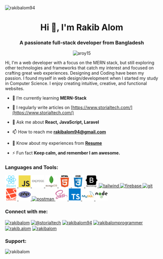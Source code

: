 <img align="center" src="https://i.ibb.co/3W2bV6d/Rakib-alom-Full-stack-Developer.webp" alt="rakibalom94" />
<h1 align="center">Hi 👋, I'm Rakib Alom</h1>  
<h3 align="center">A passionate full-stack developer from Bangladesh</h3>  

<p align="center"> <img src="https://komarev.com/ghpvc/?username=rakibalom&label=Profile%20views&color=0e75b6&style=flat" alt="aroy15" /> </p>

<p align="left">Hi, I'm a web developer with a focus on the MERN stack, but still exploring other technologies and frameworks that catch my interest and focused on crafting great web experiences. Designing and Coding have been my passion. I found myself in web design/development when I started my study in Computer Science. I enjoy creating intuitive, creative, and functional websites.</p>
  
  
- 🌱 I’m currently learning **MERN-Stack**  
  
- 📝 I regularly write articles on [https://www.storialtech.com/](https://www.storialtech.com/)  
  
- 💬 Ask me about **React, JavaScript, Laravel**  
  
- 📫 How to reach me **rakibalom94@gmail.com**  
  
- 📄 Know about my experiences from [**Resume**](https://drive.google.com/file/d/1jld2Z3kEsJJJRZ8FYNUSSuu4UHCTAmNE/view)
  
- ⚡ Fun fact **Keep calm, and remember I am awesome.**  
  
  
<h3 align="left">Languages and Tools:</h3>  
<p align="left">
  <a href="https://reactjs.org/" target="_blank" rel="noreferrer">
    <img src="https://raw.githubusercontent.com/devicons/devicon/master/icons/react/react-original-wordmark.svg" alt="react" width="40" height="40" />
  </a>
  <a href="https://developer.mozilla.org/en-US/docs/Web/JavaScript" target="_blank" rel="noreferrer">
    <img src="https://raw.githubusercontent.com/devicons/devicon/master/icons/javascript/javascript-original.svg" alt="javascript" width="40" height="40" />
  </a>
  <a href="https://expressjs.com" target="_blank" rel="noreferrer">
    <img src="https://raw.githubusercontent.com/devicons/devicon/master/icons/express/express-original-wordmark.svg" alt="express" width="40" height="40" />
  </a>
  <a href="https://www.mongodb.com/" target="_blank" rel="noreferrer">
    <img src="https://raw.githubusercontent.com/devicons/devicon/master/icons/mongodb/mongodb-original-wordmark.svg" alt="mongodb" width="40" height="40" />
  </a>
  <a href="https://www.w3.org/html/" target="_blank" rel="noreferrer">
    <img src="https://raw.githubusercontent.com/devicons/devicon/master/icons/html5/html5-original-wordmark.svg" alt="html5" width="40" height="40" />
  </a>
  <a href="https://www.w3schools.com/css/" target="_blank" rel="noreferrer">
    <img src="https://raw.githubusercontent.com/devicons/devicon/master/icons/css3/css3-original-wordmark.svg" alt="css3" width="40" height="40" />
  </a>
  <a href="https://getbootstrap.com" target="_blank" rel="noreferrer">
    <img src="https://raw.githubusercontent.com/devicons/devicon/master/icons/bootstrap/bootstrap-plain-wordmark.svg" alt="bootstrap" width="40" height="40" />
  </a>
  <a href="https://tailwindcss.com/" target="_blank" rel="noreferrer">
    <img src="https://www.vectorlogo.zone/logos/tailwindcss/tailwindcss-icon.svg" alt="tailwind" width="40" height="40" />
  </a>
  <a href="https://firebase.google.com/" target="_blank" rel="noreferrer">
    <img src="https://www.vectorlogo.zone/logos/firebase/firebase-icon.svg" alt="firebase" width="40" height="40" />
  </a>
  <a href="https://git-scm.com/" target="_blank" rel="noreferrer">
    <img src="https://www.vectorlogo.zone/logos/git-scm/git-scm-icon.svg" alt="git" width="40" height="40" />
  </a>
  <a href="https://laravel.com/" target="_blank" rel="noreferrer">
    <img src="https://raw.githubusercontent.com/devicons/devicon/master/icons/laravel/laravel-plain-wordmark.svg" alt="laravel" width="40" height="40" />
  </a>
  <a href="https://www.php.net" target="_blank" rel="noreferrer">
    <img src="https://raw.githubusercontent.com/devicons/devicon/master/icons/php/php-original.svg" alt="php" width="40" height="40" />
  </a>
  <a href="https://postman.com" target="_blank" rel="noreferrer">
    <img src="https://www.vectorlogo.zone/logos/getpostman/getpostman-icon.svg" alt="postman" width="40" height="40" />
  </a>
  <a href="https://sass-lang.com" target="_blank" rel="noreferrer">
    <img src="https://raw.githubusercontent.com/devicons/devicon/master/icons/sass/sass-original.svg" alt="sass" width="40" height="40" />
  </a>
  <a href="https://www.typescriptlang.org/" target="_blank" rel="noreferrer">
    <img src="https://raw.githubusercontent.com/devicons/devicon/master/icons/typescript/typescript-original.svg" alt="typescript" width="40" height="40" />
  </a>
   <a href="https://www.mysql.com/" target="_blank" rel="noreferrer">
    <img src="https://raw.githubusercontent.com/devicons/devicon/master/icons/mysql/mysql-original-wordmark.svg" alt="mysql" width="40" height="40" />
  </a>
  <a href="https://nodejs.org" target="_blank" rel="noreferrer">
    <img src="https://raw.githubusercontent.com/devicons/devicon/master/icons/nodejs/nodejs-original-wordmark.svg" alt="nodejs" width="40" height="40" />
  </a>
</p>

<h3 align="left">Connect with me:</h3>  
<p align="left">  
<a href="https://linkedin.com/in/rakibalom" target="blank"><img align="center" src="https://raw.githubusercontent.com/rahuldkjain/github-profile-readme-generator/master/src/images/icons/Social/linked-in-alt.svg" alt="rakibalom" height="30" width="40" /></a>  
<a href="https://www.youtube.com/c/@storialtech" target="blank"><img align="center" src="https://raw.githubusercontent.com/rahuldkjain/github-profile-readme-generator/master/src/images/icons/Social/youtube.svg" alt="@storialtech" height="30" width="40" /></a>  
<a href="https://twitter.com/rakibalom94" target="blank"><img align="center" src="https://raw.githubusercontent.com/rahuldkjain/github-profile-readme-generator/master/src/images/icons/Social/twitter.svg" alt="rakibalom94" height="30" width="40" /></a>  
<a href="https://fb.com/rakibalomprogrammer" target="blank"><img align="center" src="https://raw.githubusercontent.com/rahuldkjain/github-profile-readme-generator/master/src/images/icons/Social/facebook.svg" alt="rakibalomprogrammer" height="30" width="40" /></a>  
<a href="https://instagram.com/rakib.alom" target="blank"><img align="center" src="https://raw.githubusercontent.com/rahuldkjain/github-profile-readme-generator/master/src/images/icons/Social/instagram.svg" alt="rakib.alom" height="30" width="40" /></a>  
<a href="https://stackoverflow.com/users/rakibalom" target="blank"><img align="center" src="https://raw.githubusercontent.com/rahuldkjain/github-profile-readme-generator/master/src/images/icons/Social/stack-overflow.svg" alt="rakibalom" height="30" width="40" /></a>  
</p>  
  
<h3 align="left">Support:</h3>  
<p><a href="https://www.buymeacoffee.com/rakibalom"> <img align="left" src="https://cdn.buymeacoffee.com/buttons/v2/default-yellow.png" height="50" width="210" alt="rakibalom" /></a></p><br>
